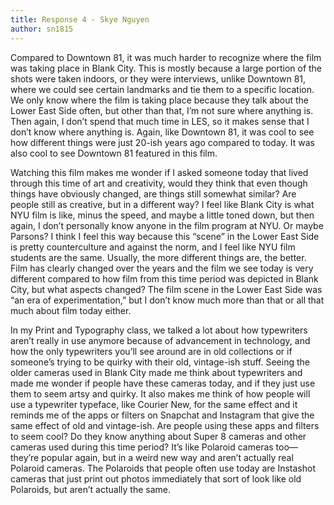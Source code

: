 ```yaml
---
title: Response 4 - Skye Nguyen
author: sn1815
---
```


Compared to Downtown 81, it was much harder to recognize where the film was taking place in Blank City. This is mostly because a large portion of the shots were taken indoors, or they were interviews, unlike Downtown 81, where we could see certain landmarks and tie them to a specific location. We only know where the film is taking place because they talk about the Lower East Side often, but other than that, I’m not sure where anything is. Then again, I don’t spend that much time in LES, so it makes sense that I don’t know where anything is. Again, like Downtown 81, it was cool to see how different things were just 20-ish years ago compared to today. It was also cool to see Downtown 81 featured in this film.

Watching this film makes me wonder if I asked someone today that lived through this time of art and creativity, would they think that even though things have obviously changed, are things still somewhat similar? Are people still as creative, but in a different way? I feel like Blank City is what NYU film is like, minus the speed, and maybe a little toned down, but then again, I don’t personally know anyone in the film program at NYU. Or maybe Parsons? I think I feel this way because this “scene” in the Lower East Side is pretty counterculture and against the norm, and I feel like NYU film students are the same. Usually, the more different things are, the better. Film has clearly changed over the years and the film we see today is very different compared to how film from this time period was depicted in Blank City, but what aspects changed? The film scene in the Lower East Side was “an era of experimentation,” but I don’t know much more than that or all that much about film today either.

In my Print and Typography class, we talked a lot about how typewriters aren’t really in use anymore because of advancement in technology, and how the only typewriters you’ll see around are in old collections or if someone’s trying to be quirky with their old, vintage-ish stuff. Seeing the older cameras used in Blank City made me think about typewriters and made me wonder if people have these cameras today, and if they just use them to seem artsy and quirky. It also makes me think of how people will use a typewriter typeface, like Courier New, for the same effect and it reminds me of the apps or filters on Snapchat and Instagram that give the same effect of old and vintage-ish. Are people using these apps and filters to seem cool? Do they know anything about Super 8 cameras and other cameras used during this time period? It’s like Polaroid cameras too— they’re popular again, but in a weird new way and aren’t actually real Polaroid cameras. The Polaroids that people often use today are Instashot cameras that just print out photos immediately that sort of look like old Polaroids, but aren’t actually the same.
